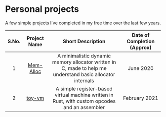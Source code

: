 # Personal projects

A few simple projects I've completed in my free time over the last few years.

| S.No. | Project Name | Short Description | Date of Completion (Approx) |
|:-----:|:------------:|:-----------------:|:---------------------------:|
| 1 | [Mem-Alloc](mem-alloc) | A minimalistic dynamic memory allocator written in C, made to help me understand basic allocator internals | June 2020 |
| 2 | [toy-vm](toy-vm) | A simple register-based virtual machine written in Rust, with custom opcodes and an assembler | February 2021 |
